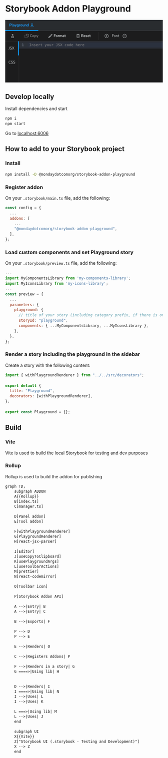 # Storybook Addon Playground

![img.png](assets/img.png)

## Develop locally

Install dependencies and start

```bash
npm i
npm start
```

Go to [localhost:6006](http://localhost:6006)

## How to add to your Storybook project

### Install

```bash
npm install -D @mondaydotcomorg/storybook-addon-playground
```

### Register addon

On your `.storybook/main.ts` file, add the following:

```js
const config = {
  ...
  addons: [
    ...
    "@mondaydotcomorg/storybook-addon-playground",
  ],
};
```

### Load custom components and set Playground story

On your `.storybook/preview.ts` file, add the following:

```js
...
import MyComponentsLibrary from 'my-components-library';
import MyIconsLibrary from 'my-icons-library';
...
const preview = {
  ...
  parameters: {
    playground: {
      // title of your story (including category prefix, if there is one)
      storyId: "playground",
      components: { ...MyComponentsLibrary, ...MyIconsLibrary },
    },
  },
};
```

### Render a story including the playground in the sidebar

Create a story with the following content:

```js
import { withPlaygroundRenderer } from "../../src/decorators";

export default {
  title: "Playground",
  decorators: [withPlaygroundRenderer],
};

export const Playground = {};
```

## Build

### Vite

Vite is used to build the local Storybook for testing and dev purposes

### Rollup

Rollup is used to build the addon for publishing

```mermaid
graph TD;
    subgraph ADDON
    A{{Rollup}}
    B[index.ts]
    C[manager.ts]

    D[Panel addon]
    E[Tool addon]

    F[withPlaygroundRenderer]
    G[PlaygroundRenderer]
    H[react-jsx-parser]

    I[Editor]
    J[useCopyToClipboard]
    K[usePlaygroundArgs]
    L[useToolbarActions]
    M[prettier]
    N[react-codemirror]

    O[Toolbar icon]

    P[Storybook Addon API]

    A -->|Entry| B
    A -->|Entry| C

    B -->|Exports| F

    P --> D
    P --> E

    E -->|Renders| O

    C -->|Registers Addons| P

    F -->|Renders in a story| G
    G ====>|Using lib| H


    D -->|Renders| I
    I ====>|Using lib| N
    I -->|Uses| L
    I -->|Uses| K

    L ===>|Using lib| M
    L -->|Uses| J
    end

    subgraph UI
    X{{Vite}}
    Z["Storybook UI (.storybook - Testing and Development)"]
    X --> Z
    end
```
